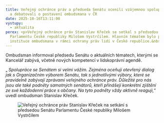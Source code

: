 ```yaml
---
title: Veřejný ochránce práv a předseda Senátu ocenili vzájemnou spolupráci
  a debatovali o postavení ombudsmana v ČR
date: 2025-10-16T13:11:00
vystupy:
  - aktualita
perex: <p>Veřejný ochránce práv Stanislav Křeček se setkal s předsedou Senátu
  Parlamentu České republiky Milošem Vystrčilem. Hlavním tématem bylo postavení
  instituce ombudsmana v rámci ochrany práv lidí v České republice.&nbsp;</p>
---
```

<p>Ombudsman informoval předsedu Senátu o aktuálních tématech, kterými se Kancelář zabývá, včetně nových kompetencí v&nbsp;lidskoprávní agendě.</p>
<p>„
<i>Spolupráce se Senátem si velmi vážím. Zejména oceňuji otevřený dialog jak s Organizačním výborem Senátu, tak s jednotlivými výbory, které se pravidelně zabývají zprávami veřejného ochránce práv. Důležité pro nás jsou ale také podněty samotných senátorů, kteří přinášejí konkrétní zjištění ze své každodenní práce s občany. Na tyto podněty vždy aktivně reaguji,</i>“ uvedl ombudsman Stanislav Křeček.</p>
<figure class="image">
<img src="https://www.ochrance.cz/aktualne/verejny_ochrance_prav_a_predseda_senatu_ocenili_vzajemnou_spolupraci_a_debatovali_o_postaveni_ombudsmana_v_cr/foto.jpg" alt="Veřejný ochránce práv Stanislav Křeček na setkání s předsedou Senátu Parlamentu České republiky Milošem Vystrčilem"></figure>
